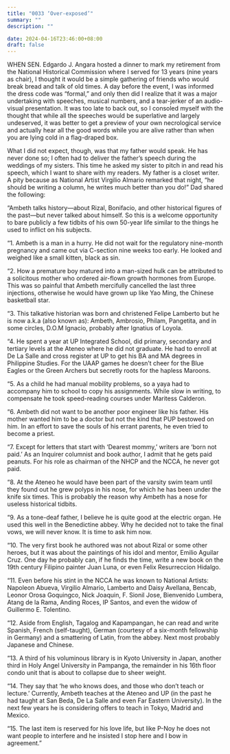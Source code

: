 ```yaml
---
title: "0033 ‘Over-exposed’"
summary: ""
description: ""

date: 2024-04-16T23:46:00+08:00
draft: false
---
```


WHEN SEN. Edgardo J. Angara hosted a dinner to mark my retirement from the National Historical Commission where I served for 13 years (nine years as chair), I thought it would be a simple gathering of friends who would break bread and talk of old times. A day before the event, I was informed the dress code was “formal,” and only then did I realize that it was a major undertaking with speeches, musical numbers, and a tear-jerker of an audio-visual presentation. It was too late to back out, so I consoled myself with the thought that while all the speeches would be superlative and largely undeserved, it was better to get a preview of your own necrological service and actually hear all the good words while you are alive rather than when you are lying cold in a flag-draped box.

What I did not expect, though, was that my father would speak. He has never done so; I often had to deliver the father’s speech during the weddings of my sisters. This time he asked my sister to pitch in and read his speech, which I want to share with my readers. My father is a closet writer. A pity because as National Artist Virgilio Almario remarked that night, “he should be writing a column, he writes much better than you do!” Dad shared the following:

“Ambeth talks history—about Rizal, Bonifacio, and other historical figures of the past—but never talked about himself. So this is a welcome opportunity to bare publicly a few tidbits of his own 50-year life similar to the things he used to inflict on his subjects.

“1. Ambeth is a man in a hurry. He did not wait for the regulatory nine-month pregnancy and came out via C-section nine weeks too early. He looked and weighed like a small kitten, black as sin.

“2. How a premature boy matured into a man-sized hulk can be attributed to a solicitous mother who ordered air-flown growth hormones from Europe. This was so painful that Ambeth mercifully cancelled the last three injections, otherwise he would have grown up like Yao Ming, the Chinese basketball star.

“3. This talkative historian was born and christened Felipe Lamberto but he is now a.k.a (also known as): Ambeth, Ambrosio, Philam, Pangetita, and in some circles, D.O.M Ignacio, probably after Ignatius of Loyola.

“4. He spent a year at UP Integrated School, did primary, secondary and tertiary levels at the Ateneo where he did not graduate. He had to enroll at De La Salle and cross register at UP to get his BA and MA degrees in Philippine Studies. For the UAAP games he doesn’t cheer for the Blue Eagles or the Green Archers but secretly roots for the hapless Maroons.

“5. As a child he had manual mobility problems, so a yaya had to accompany him to school to copy his assignments. While slow in writing, to compensate he took speed-reading courses under Maritess Calderon.

“6. Ambeth did not want to be another poor engineer like his father. His mother wanted him to be a doctor but not the kind that PUP bestowed on him. In an effort to save the souls of his errant parents, he even tried to become a priest.

“7. Except for letters that start with ‘Dearest mommy,’ writers are ‘born not paid.’ As an Inquirer columnist and book author, I admit that he gets paid peanuts. For his role as chairman of the NHCP and the NCCA, he never got paid.

“8. At the Ateneo he would have been part of the varsity swim team until they found out he grew polyps in his nose, for which he has been under the knife six times. This is probably the reason why Ambeth has a nose for useless historical tidbits.

“9. As a tone-deaf father, I believe he is quite good at the electric organ. He used this well in the Benedictine abbey. Why he decided not to take the final vows, we will never know. It is time to ask him now.

“10. The very first book he authored was not about Rizal or some other heroes, but it was about the paintings of his idol and mentor, Emilio Aguilar Cruz. One day he probably can, if he finds the time, write a new book on the 19th century Filipino painter Juan Luna, or even Felix Resurreccion Hidalgo.

“11. Even before his stint in the NCCA he was known to National Artists: Napoleon Abueva, Virgilio Almario, Lamberto and Daisy Avellana, Bencab, Leonor Orosa Goquingco, Nick Joaquin, F. Sionil Jose, Bienvenido Lumbera, Atang de la Rama, Anding Roces, IP Santos, and even the widow of Guillermo E. Tolentino.

“12. Aside from English, Tagalog and Kapampangan, he can read and write Spanish, French (self-taught), German (courtesy of a six-month fellowship in Germany) and a smattering of Latin, from the abbey. Next most probably Japanese and Chinese.

“13. A third of his voluminous library is in Kyoto University in Japan, another third in Holy Angel University in Pampanga, the remainder in his 16th floor condo unit that is about to collapse due to sheer weight.

“14. They say that ‘he who knows does, and those who don’t teach or lecture.’ Currently, Ambeth teaches at the Ateneo and UP (in the past he had taught at San Beda, De La Salle and even Far Eastern University). In the next few years he is considering offers to teach in Tokyo, Madrid and Mexico.

“15. The last item is reserved for his love life, but like P-Noy he does not want people to interfere and he insisted I stop here and I bow in agreement.”
